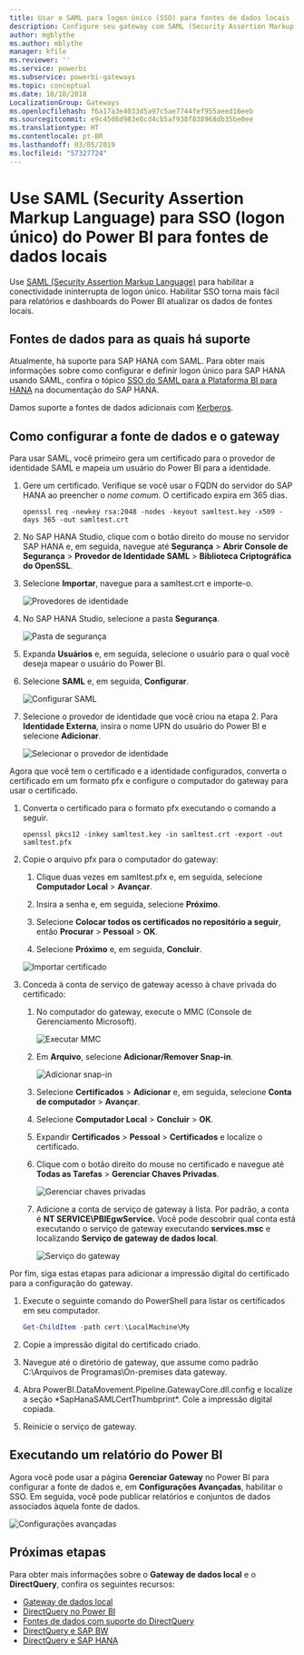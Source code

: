 ```yaml
---
title: Usar o SAML para logon único (SSO) para fontes de dados locais
description: Configure seu gateway com SAML (Security Assertion Markup Language) para habilitar SSO (logon único) do Power BI para fontes de dados locais.
author: mgblythe
ms.author: mblythe
manager: kfile
ms.reviewer: ''
ms.service: powerbi
ms.subservice: powerbi-gateways
ms.topic: conceptual
ms.date: 10/10/2018
LocalizationGroup: Gateways
ms.openlocfilehash: f6a17a3e4033d5a97c5ae7744fef955aeed16eeb
ms.sourcegitcommit: e9c45d6d983e8cd4cb5af938f838968db35be0ee
ms.translationtype: HT
ms.contentlocale: pt-BR
ms.lasthandoff: 03/05/2019
ms.locfileid: "57327724"
---
```

# <a name="use-security-assertion-markup-language-saml-for-single-sign-on-sso-from-power-bi-to-on-premises-data-sources"></a>Use SAML (Security Assertion Markup Language) para SSO (logon único) do Power BI para fontes de dados locais

Use [SAML (Security Assertion Markup Language)](https://www.onelogin.com/pages/saml) para habilitar a conectividade ininterrupta de logon único. Habilitar SSO torna mais fácil para relatórios e dashboards do Power BI atualizar os dados de fontes locais.

## <a name="supported-data-sources"></a>Fontes de dados para as quais há suporte

Atualmente, há suporte para SAP HANA com SAML. Para obter mais informações sobre como configurar e definir logon único para SAP HANA usando SAML, confira o tópico [SSO do SAML para a Plataforma BI para HANA](https://wiki.scn.sap.com/wiki/display/SAPHANA/SAML+SSO+for+BI+Platform+to+HANA) na documentação do SAP HANA.

Damos suporte a fontes de dados adicionais com [Kerberos](service-gateway-sso-kerberos.md).

## <a name="configuring-the-gateway-and-data-source"></a>Como configurar a fonte de dados e o gateway

Para usar SAML, você primeiro gera um certificado para o provedor de identidade SAML e mapeia um usuário do Power BI para a identidade.

1. Gere um certificado. Verifique se você usar o FQDN do servidor do SAP HANA ao preencher o *nome comum*. O certificado expira em 365 dias.

    ```
    openssl req -newkey rsa:2048 -nodes -keyout samltest.key -x509 -days 365 -out samltest.crt
    ```

1. No SAP HANA Studio, clique com o botão direito do mouse no servidor SAP HANA e, em seguida, navegue até **Segurança** > **Abrir Console de Segurança** > **Provedor de Identidade SAML**  >  **Biblioteca Criptográfica do OpenSSL**.

1. Selecione **Importar**, navegue para a samltest.crt e importe-o.

    ![Provedores de identidade](media/service-gateway-sso-saml/identity-providers.png)

1. No SAP HANA Studio, selecione a pasta **Segurança**.

    ![Pasta de segurança](media/service-gateway-sso-saml/security-folder.png)

1. Expanda **Usuários** e, em seguida, selecione o usuário para o qual você deseja mapear o usuário do Power BI.

1. Selecione **SAML** e, em seguida, **Configurar**.

    ![Configurar SAML](media/service-gateway-sso-saml/configure-saml.png)

1. Selecione o provedor de identidade que você criou na etapa 2. Para **Identidade Externa**, insira o nome UPN do usuário do Power BI e selecione **Adicionar**.

    ![Selecionar o provedor de identidade](media/service-gateway-sso-saml/select-identity-provider.png)

Agora que você tem o certificado e a identidade configurados, converta o certificado em um formato pfx e configure o computador do gateway para usar o certificado.

1. Converta o certificado para o formato pfx executando o comando a seguir.

    ```
    openssl pkcs12 -inkey samltest.key -in samltest.crt -export -out samltest.pfx
    ```

1. Copie o arquivo pfx para o computador do gateway:

    1. Clique duas vezes em samltest.pfx e, em seguida, selecione **Computador Local** > **Avançar**.

    1. Insira a senha e, em seguida, selecione **Próximo**.

    1. Selecione **Colocar todos os certificados no repositório a seguir**, então **Procurar** > **Pessoal** > **OK**.

    1. Selecione **Próximo** e, em seguida, **Concluir**.

    ![Importar certificado](media/service-gateway-sso-saml/import-certificate.png)

1. Conceda à conta de serviço de gateway acesso à chave privada do certificado:

    1. No computador do gateway, execute o MMC (Console de Gerenciamento Microsoft).

        ![Executar MMC](media/service-gateway-sso-saml/run-mmc.png)

    1. Em **Arquivo**, selecione **Adicionar/Remover Snap-in**.

        ![Adicionar snap-in](media/service-gateway-sso-saml/add-snap-in.png)

    1. Selecione **Certificados** > **Adicionar** e, em seguida, selecione **Conta de computador** > **Avançar**.

    1. Selecione **Computador Local** > **Concluir** > **OK**.

    1. Expandir **Certificados** > **Pessoal** > **Certificados** e localize o certificado.

    1. Clique com o botão direito do mouse no certificado e navegue até **Todas as Tarefas** > **Gerenciar Chaves Privadas**.

        ![Gerenciar chaves privadas](media/service-gateway-sso-saml/manage-private-keys.png)

    1. Adicione a conta de serviço de gateway à lista. Por padrão, a conta é **NT SERVICE\PBIEgwService.** Você pode descobrir qual conta está executando o serviço de gateway executando **services.msc** e localizando **Serviço de gateway de dados local**.

        ![Serviço do gateway](media/service-gateway-sso-saml/gateway-service.png)

Por fim, siga estas etapas para adicionar a impressão digital do certificado para a configuração do gateway.

1. Execute o seguinte comando do PowerShell para listar os certificados em seu computador.

    ```powershell
    Get-ChildItem -path cert:\LocalMachine\My
    ```
1. Copie a impressão digital do certificado criado.

1. Navegue até o diretório de gateway, que assume como padrão C:\Arquivos de Programas\On-premises data gateway.

1. Abra PowerBI.DataMovement.Pipeline.GatewayCore.dll.config e localize a seção \*SapHanaSAMLCertThumbprint\*. Cole a impressão digital copiada.

1. Reinicie o serviço de gateway.

## <a name="running-a-power-bi-report"></a>Executando um relatório do Power BI

Agora você pode usar a página **Gerenciar Gateway** no Power BI para configurar a fonte de dados e, em **Configurações Avançadas**, habilitar o SSO. Em seguida, você pode publicar relatórios e conjuntos de dados associados àquela fonte de dados.

![Configurações avançadas](media/service-gateway-sso-saml/advanced-settings.png)

## <a name="next-steps"></a>Próximas etapas

Para obter mais informações sobre o **Gateway de dados local** e o **DirectQuery**, confira os seguintes recursos:

* [Gateway de dados local](service-gateway-onprem.md)
* [DirectQuery no Power BI](desktop-directquery-about.md)
* [Fontes de dados com suporte do DirectQuery](desktop-directquery-data-sources.md)
* [DirectQuery e SAP BW](desktop-directquery-sap-bw.md)
* [DirectQuery e SAP HANA](desktop-directquery-sap-hana.md)
